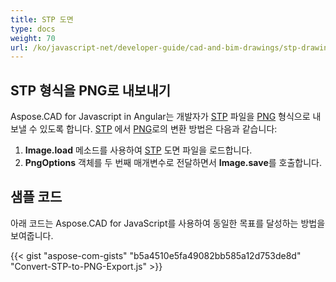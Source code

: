 ```yaml
---
title: STP 도면
type: docs
weight: 70
url: /ko/javascript-net/developer-guide/cad-and-bim-drawings/stp-drawings/
---
```


## **STP 형식을 PNG로 내보내기**

Aspose.CAD for Javascript in Angular는 개발자가 [STP](https://docs.fileformat.com/3d/stp/) 파일을 [PNG](https://docs.fileformat.com/image/png/) 형식으로 내보낼 수 있도록 합니다.
[STP](https://docs.fileformat.com/3d/stp/) 에서 [PNG](https://docs.fileformat.com/image/png/)로의 변환 방법은 다음과 같습니다:

1. **Image.load** 메소드를 사용하여 [STP](https://docs.fileformat.com/3d/stp/) 도면 파일을 로드합니다.
1. **PngOptions** 객체를 두 번째 매개변수로 전달하면서 **Image.save**를 호출합니다.

## 샘플 코드

아래 코드는 Aspose.CAD for JavaScript를 사용하여 동일한 목표를 달성하는 방법을 보여줍니다.

{{< gist "aspose-com-gists" "b5a4510e5fa49082bb585a12d753de8d" "Convert-STP-to-PNG-Export.js" >}}
